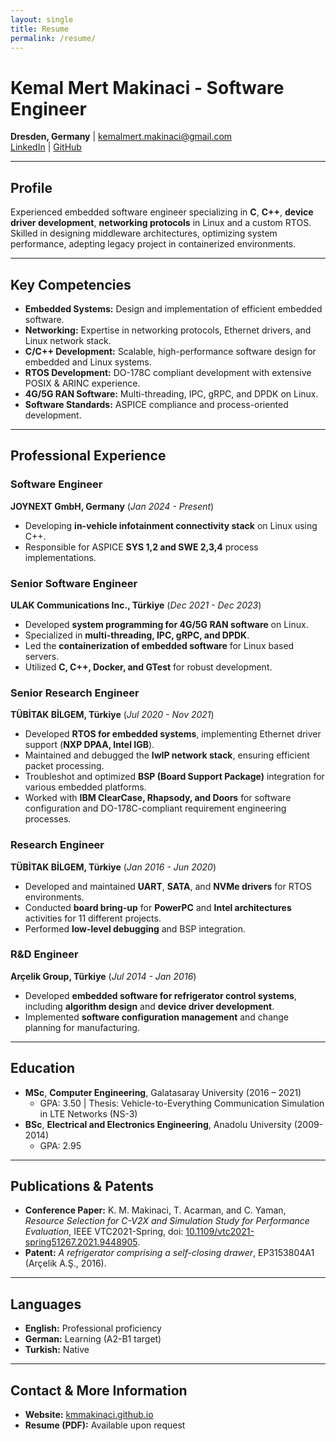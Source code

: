 ```yaml
---
layout: single
title: Resume
permalink: /resume/
---
```


# Kemal Mert Makinaci - Software Engineer

**Dresden, Germany** | [kemalmert.makinaci@gmail.com](mailto:kemalmert.makinaci@gmail.com)  
[LinkedIn](https://linkedin.com/in/kemalmertmakinaci) | [GitHub](https://github.com/kmmakinaci)

---

## **Profile**
Experienced embedded software engineer specializing in **C**, **C++**, **device driver development**, **networking protocols** in Linux and a custom RTOS.
Skilled in designing middleware architectures, optimizing system performance, adepting legacy project in containerized environments.

---

## **Key Competencies**
- **Embedded Systems:** Design and implementation of efficient embedded software.
- **Networking:** Expertise in networking protocols, Ethernet drivers, and Linux network stack.
- **C/C++ Development:** Scalable, high-performance software design for embedded and Linux systems.
- **RTOS Development:** DO-178C compliant development with extensive POSIX & ARINC experience.
- **4G/5G RAN Software:** Multi-threading, IPC, gRPC, and DPDK on Linux.
- **Software Standards:** ASPICE compliance and process-oriented development.

---

## **Professional Experience**
### **Software Engineer**  
**JOYNEXT GmbH, Germany** (*Jan 2024 - Present*)  
- Developing **in-vehicle infotainment connectivity stack** on Linux using C++.
- Responsible for ASPICE **SYS 1,2 and SWE 2,3,4** process implementations.

### **Senior Software Engineer**  
**ULAK Communications Inc., Türkiye** (*Dec 2021 - Dec 2023*)  
- Developed **system programming for 4G/5G RAN software** on Linux.
- Specialized in **multi-threading, IPC, gRPC, and DPDK**.
- Led the **containerization of embedded software** for Linux based servers.
- Utilized **C, C++, Docker, and GTest** for robust development.

### **Senior Research Engineer**  
**TÜBİTAK BİLGEM, Türkiye** (*Jul 2020 - Nov 2021*)  
- Developed **RTOS for embedded systems**, implementing Ethernet driver support (**NXP DPAA, Intel IGB**).
- Maintained and debugged the **lwIP network stack**, ensuring efficient packet processing.
- Troubleshot and optimized **BSP (Board Support Package)** integration for various embedded platforms.
- Worked with **IBM ClearCase, Rhapsody, and Doors** for software configuration and DO-178C-compliant requirement engineering processes.

### **Research Engineer**  
**TÜBİTAK BİLGEM, Türkiye** (*Jan 2016 - Jun 2020*)  
- Developed and maintained **UART**, **SATA**, and **NVMe drivers** for RTOS environments.
- Conducted **board bring-up** for **PowerPC** and **Intel architectures** activities for 11 different projects.
- Performed **low-level debugging** and BSP integration.

### **R&D Engineer**  
**Arçelik Group, Türkiye** (*Jul 2014 - Jan 2016*)  
- Developed **embedded software for refrigerator control systems**, including **algorithm design** and **device driver development**.
- Implemented **software configuration management** and change planning for manufacturing.

---

## **Education**
- **MSc**, **Computer Engineering**, Galatasaray University (2016 – 2021)  
  - GPA: 3.50 | Thesis: Vehicle-to-Everything Communication Simulation in LTE Networks (NS-3)
- **BSc**, **Electrical and Electronics Engineering**, Anadolu University (2009-2014)  
  - GPA: 2.95

---

## **Publications & Patents**
- **Conference Paper:** K. M. Makinaci, T. Acarman, and C. Yaman, *Resource Selection for C-V2X and Simulation Study for Performance Evaluation*, IEEE VTC2021-Spring, doi: [10.1109/vtc2021-spring51267.2021.9448905](http://doi.org/10.1109/vtc2021-spring51267.2021.9448905).
- **Patent:** *A refrigerator comprising a self-closing drawer*, EP3153804A1 (Arçelik A.Ş., 2016).

---

## **Languages**
- **English:** Professional proficiency   
- **German:** Learning (A2-B1 target)  
- **Turkish:** Native  

---

## **Contact & More Information**
- **Website:** [kmmakinaci.github.io](https://kmmakinaci.github.io)  
- **Resume (PDF):** Available upon request

